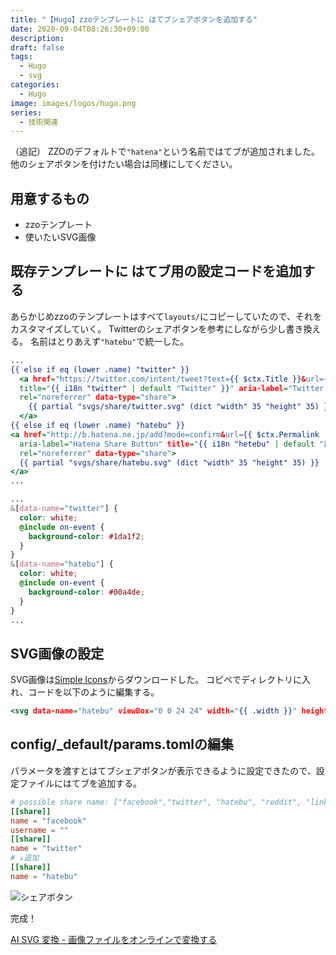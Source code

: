 ```yaml
---
title: "【Hugo】zzoテンプレートに はてブシェアボタンを追加する"
date: 2020-09-04T08:26:30+09:00
description:
draft: false
tags:
  - Hugo
  - svg
categories:
  - Hugo
image: images/logos/hugo.png
series:
  - 技術関連
---
```


（追記）
ZZOのデフォルトで`"hatena"`という名前ではてブが追加されました。他のシェアボタンを付けたい場合は同様にしてください。

## 用意するもの

- zzoテンプレート
- 使いたいSVG画像


## 既存テンプレートに はてブ用の設定コードを追加する

あらかじめzzoのテンプレートはすべて`layouts/`にコピーしていたので、それをカスタマイズしていく。
Twitterのシェアボタンを参考にしながら少し書き換える。
名前はとりあえず`"hatebu"`で統一した。

```html:layouts/partials/body/share.html
...
{{ else if eq (lower .name) "twitter" }}
  <a href="https://twitter.com/intent/tweet?text={{ $ctx.Title }}&url={{ $ctx.Permalink | absLangURL }}{{ with $ctx.Params.tags }}&hashtags={{ delimit . "," }}{{ end }}&via={{ .username | default $ctx.Params.author }}"
  title="{{ i18n "twitter" | default "Twitter" }}" aria-label="Twitter Share Button" class="donation__item" target="_blank"
  rel="noreferrer" data-type="share">
    {{ partial "svgs/share/twitter.svg" (dict "width" 35 "height" 35) }}
  </a>
{{ else if eq (lower .name) "hatebu" }}
<a href="http://b.hatena.ne.jp/add?mode=confirm&url={{ $ctx.Permalink | absLangURL }}&title={{ $ctx.Title }}"
  aria-label="Hatena Share Button" title="{{ i18n "hetebu" | default "はてブ" }}" class="donation__item" target="_blank"
  rel="noreferrer" data-type="share">
  {{ partial "svgs/share/hatebu.svg" (dict "width" 35 "height" 35) }}
</a>
...
```

```assets/sass/components/_donation.scss
...
&[data-name="twitter"] {
  color: white;
  @include on-event {
    background-color: #1da1f2;
  }
}
&[data-name="hatebu"] {
  color: white;
  @include on-event {
    background-color: #00a4de;
  }
}
...
```

## SVG画像の設定

SVG画像は[Simple Icons](https://simpleicons.org/)からダウンロードした。
コピペでディレクトリに入れ、コードを以下のように編集する。

```html:layouts/partials/svgs/share/hatebu.svg..html
<svg data-name="hatebu" viewBox="0 0 24 24" width="{{ .width }}" height="{{ .height }}" xmlns="http://www.w3.org/2000/svg" fill="currentColor"><title>Hatena Bookmark icon</title><path d="M20...（省略）...615z"/></svg>
```

## config/_default/params.tomlの編集

パラメータを渡すとはてブシェアボタンが表示できるように設定できたので、設定ファイルにはてブを追加する。

```toml:config/_default/params.toml
# possible share name: ["facebook","twitter", "hatebu", "reddit", "linkedin", "tumblr", "weibo", "douban", "line"]
[[share]]
name = "facebook"
username = ""
[[share]]
name = "twitter"
# ↓追加
[[share]]
name = "hatebu"
```

![シェアボタン](/images/posts/2020/0904.png)

完成！

[AI SVG 変換 \- 画像ファイルをオンラインで変換する](https://www.aconvert.com/jp/image/ai-to-svg/)
